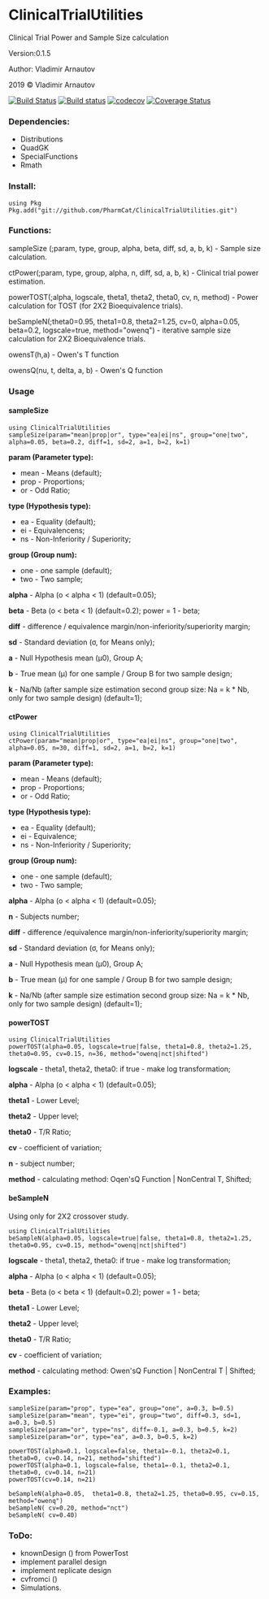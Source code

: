 # ClinicalTrialUtilities
 Clinical Trial Power and Sample Size calculation

Version:0.1.5

Author: Vladimir Arnautov

2019 &copy; Vladimir Arnautov

[![Build Status](https://travis-ci.com/PharmCat/ClinicalTrialUtilities.jl.svg?branch=master)](https://travis-ci.com/PharmCat/ClinicalTrialUtilities.jl)
[![Build status](https://ci.appveyor.com/api/projects/status/35f8b5vq259sbssg?svg=true)](https://ci.appveyor.com/project/PharmCat/clinicaltrialutilities-jl)
[![codecov](https://codecov.io/gh/PharmCat/ClinicalTrialUtilities.jl/branch/master/graph/badge.svg)](https://codecov.io/gh/PharmCat/ClinicalTrialUtilities.jl)
[![Coverage Status](https://coveralls.io/repos/github/PharmCat/ClinicalTrialUtilities.jl/badge.svg?branch=master)](https://coveralls.io/github/PharmCat/ClinicalTrialUtilities.jl?branch=master)
### Dependencies:

 - Distributions
 - QuadGK
 - SpecialFunctions
 - Rmath

### Install:
```
using Pkg
Pkg.add("git://github.com/PharmCat/ClinicalTrialUtilities.git")
```

### Functions:

sampleSize (;param, type, group, alpha, beta, diff, sd, a, b, k) - Sample size calculation.

ctPower(;param, type, group, alpha, n, diff, sd, a, b, k) - Clinical trial power estimation.

powerTOST(;alpha, logscale, theta1, theta2, theta0, cv, n, method) - Power calculation for TOST (for 2X2 Bioequivalence trials).

beSampleN(;theta0=0.95, theta1=0.8, theta2=1.25, cv=0, alpha=0.05, beta=0.2, logscale=true, method="owenq") - iterative sample size calculation for 2X2 Bioequivalence trials.

owensT(h,a) - Owen's T function

owensQ(nu, t, delta, a, b) - Owen's Q function


### Usage

#### sampleSize
```
using ClinicalTrialUtilities
sampleSize(param="mean|prop|or", type="ea|ei|ns", group="one|two", alpha=0.05, beta=0.2, diff=1, sd=2, a=1, b=2, k=1)

```
**param (Parameter type):**
- mean - Means (default);
- prop - Proportions;
- or - Odd Ratio;

**type (Hypothesis type):**
- ea - Equality  (default);
- ei - Equivalencens;
- ns - Non-Inferiority / Superiority;

**group (Group num):**
- one - one sample  (default);
- two - Two sample;

**alpha** - Alpha (o < alpha < 1)  (default=0.05);

**beta** - Beta (o < beta < 1) (default=0.2); power = 1 - beta;

**diff** - difference / equivalence margin/non-inferiority/superiority margin;

**sd** - Standard deviation (σ, for Means only);

**a** - Null Hypothesis mean (μ0), Group A;

**b** - True mean (μ) for one sample / Group B for two sample design;

**k** - Na/Nb (after sample size estimation second group size: Na = k * Nb, only for two sample design) (default=1);

#### ctPower
```
using ClinicalTrialUtilities
ctPower(param="mean|prop|or", type="ea|ei|ns", group="one|two", alpha=0.05, n=30, diff=1, sd=2, a=1, b=2, k=1)
```

**param (Parameter type):**
- mean - Means (default);
- prop - Proportions;
- or - Odd Ratio;

**type (Hypothesis type):**
- ea - Equality  (default);
- ei - Equivalence;
- ns - Non-Inferiority / Superiority;

**group (Group num):**
- one - one sample  (default);
- two - Two sample;

**alpha** - Alpha (o < alpha < 1)  (default=0.05);

**n** - Subjects number;

**diff** - difference /equivalence margin/non-inferiority/superiority margin;

**sd** - Standard deviation (σ, for Means only);

**a** - Null Hypothesis mean (μ0), Group A;

**b** - True mean (μ) for one sample / Group B for two sample design;

**k** - Na/Nb (after sample size estimation second group size: Na = k * Nb, only for two sample design) (default=1);

#### powerTOST

```
using ClinicalTrialUtilities
powerTOST(alpha=0.05, logscale=true|false, theta1=0.8, theta2=1.25, theta0=0.95, cv=0.15, n=36, method="owenq|nct|shifted")
```
**logscale** - theta1, theta2, theta0: if true - make log transformation;

**alpha** - Alpha (o < alpha < 1)  (default=0.05);

**theta1** - Lower Level;

**theta2** - Upper level;

**theta0** - T/R Ratio;

**cv** - coefficient of variation;

**n** - subject number;

**method** - calculating method: Oqen'sQ Function | NonCentral T, Shifted;

#### beSampleN

Using only for 2X2 crossover study.

```
using ClinicalTrialUtilities
beSampleN(alpha=0.05, logscale=true|false, theta1=0.8, theta2=1.25, theta0=0.95, cv=0.15, method="owenq|nct|shifted")
```
**logscale** - theta1, theta2, theta0: if true - make log transformation;

**alpha** - Alpha (o < alpha < 1)  (default=0.05);

**beta** - Beta (o < beta < 1) (default=0.2); power = 1 - beta;

**theta1** - Lower Level;

**theta2** - Upper level;

**theta0** - T/R Ratio;

**cv** - coefficient of variation;

**method** - calculating method: Owen'sQ Function | NonCentral T | Shifted;

### Examples:

```
sampleSize(param="prop", type="ea", group="one", a=0.3, b=0.5)
sampleSize(param="mean", type="ei", group="two", diff=0.3, sd=1, a=0.3, b=0.5)
sampleSize(param="or", type="ns", diff=-0.1, a=0.3, b=0.5, k=2)
sampleSize(param="or", type="ea", a=0.3, b=0.5, k=2)

powerTOST(alpha=0.1, logscale=false, theta1=-0.1, theta2=0.1, theta0=0, cv=0.14, n=21, method="shifted")
powerTOST(alpha=0.1, logscale=false, theta1=-0.1, theta2=0.1, theta0=0, cv=0.14, n=21)
powerTOST(cv=0.14, n=21)

beSampleN(alpha=0.05,  theta1=0.8, theta2=1.25, theta0=0.95, cv=0.15, method="owenq")
beSampleN( cv=0.20, method="nct")
beSampleN( cv=0.40)
```

### ToDo:


 - knownDesign () from PowerTost
 - implement parallel design
 - implement replicate design
 - cvfromci ()
 - Simulations.
